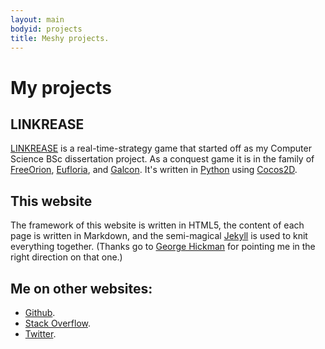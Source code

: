 ```yaml
---
layout: main
bodyid: projects
title: Meshy projects.
---
```


# My projects

## LINKREASE

[LINKREASE](http://github.com/meshy/linkrease) is a real-time-strategy game that started off as my Computer Science BSc dissertation project. As a conquest game it is in the family of [FreeOrion](http://www.freeorion.org/), [Eufloria](http://www.eufloria-game.com/), and [Galcon](http://www.galcon.com/fusion/). It's written in [Python](http://www.python.org/) using [Cocos2D](http://cocos2d.org/).

## This website
The framework of this website is written in HTML5, the content of each page is written in Markdown, and the semi-magical [Jekyll](http://github.com/mojombo/jekyll) is used to knit everything together. (Thanks go to [George Hickman](http://ghickman.co.uk/) for pointing me in the right direction on that one.)

## Me on other websites:

* [Github](http://github.com/meshy).
* [Stack Overflow](http://stackoverflow.com/users/400691/meshy).
* [Twitter](http://twitter.com/meshy).